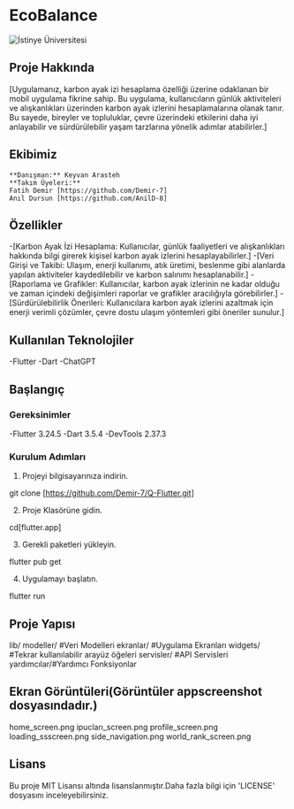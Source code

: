 # EcoBalance

![İstinye Üniversitesi](https://unitededucation.com/_next/image?url=https%3A%2F%2Fwww.unitededucation.com%2Flinklogoch%2Fistinye-university-logo.png&w=3840&q=75)

## Proje Hakkında
[Uygulamanız, karbon ayak izi hesaplama özelliği üzerine odaklanan bir mobil uygulama fikrine sahip. Bu uygulama, kullanıcıların günlük aktiviteleri ve alışkanlıkları üzerinden karbon ayak izlerini hesaplamalarına olanak tanır. Bu sayede, bireyler ve topluluklar, çevre üzerindeki etkilerini daha iyi anlayabilir ve sürdürülebilir yaşam tarzlarına yönelik adımlar atabilirler.]

## Ekibimiz
    **Danışman:** Keyvan Arasteh
    **Takım Üyeleri:**
    Fatih Demir [https://github.com/Demir-7]
    Anıl Dursun [https://github.com/AnilD-8]

## Özellikler
 -[Karbon Ayak İzi Hesaplama: Kullanıcılar, günlük faaliyetleri ve alışkanlıkları hakkında bilgi girerek kişisel karbon ayak izlerini hesaplayabilirler.]
 -[Veri Girişi ve Takibi: Ulaşım, enerji kullanımı, atık üretimi, beslenme gibi alanlarda yapılan aktiviteler kaydedilebilir ve karbon salınımı hesaplanabilir.]
 -[Raporlama ve Grafikler: Kullanıcılar, karbon ayak izlerinin ne kadar olduğu ve zaman içindeki değişimleri raporlar ve grafikler aracılığıyla görebilirler.]
 -[Sürdürülebilirlik Önerileri: Kullanıcılara karbon ayak izlerini azaltmak için enerji verimli çözümler, çevre dostu ulaşım yöntemleri gibi öneriler sunulur.]


## Kullanılan Teknolojiler
 -Flutter
 -Dart
 -ChatGPT
 

## Başlangıç


### Gereksinimler
 -Flutter 3.24.5
 -Dart 3.5.4
 -DevTools 2.37.3


 ### Kurulum Adımları
 1. Projeyi bilgisayarınıza indirin.
  
  git clone [https://github.com/Demir-7/Q-Flutter.git]
  
 2. Proje Klasörüne gidin.

 cd[flutter.app]

 3. Gerekli paketleri yükleyin.

 flutter pub get 

 4. Uygulamayı başlatın.

 flutter run


## Proje Yapısı

lib/
modeller/   #Veri Modelleri
ekranlar/   #Uygulama Ekranları
widgets/    #Tekrar kullanılabilir arayüz öğeleri
servisler/  #API Servisleri
yardımcılar/#Yardımcı Fonksiyonlar


## Ekran Görüntüleri(Görüntüler appscreenshot dosyasındadır.)

home_screen.png
ipucları_screen.png
profile_screen.png
loading_ssscreen.png
side_navigation.png
world_rank_screen.png


## Lisans

Bu proje MIT Lisansı altında lisanslanmıştır.Daha fazla bilgi için 'LICENSE' dosyasını inceleyebilirsiniz.






 
 


